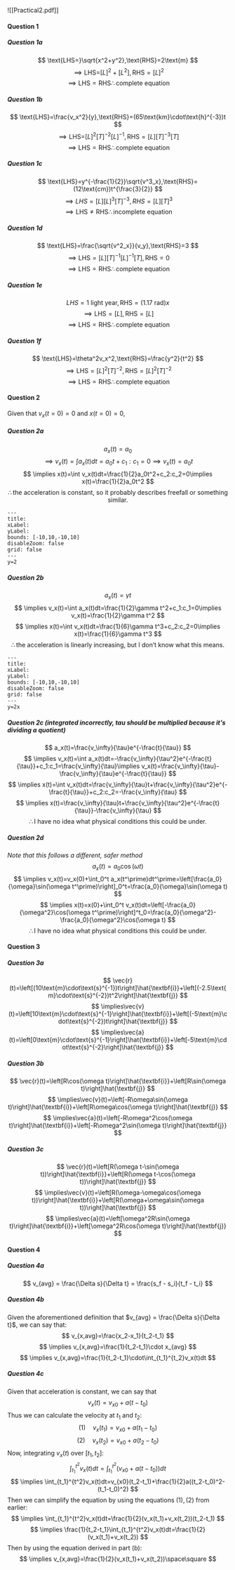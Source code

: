 ![[Practical2.pdf]]

#### Question 1
##### Question 1a
$$
\text{LHS=}\sqrt{x^2+y^2},\text{RHS}=2\text{m}
$$
$$
\implies\text{LHS=}[L]^2+[L^2],\text{RHS}=[L]^2
$$
$$
\implies\text{LHS}=\text{RHS}\therefore\text{complete equation}
$$
##### Question 1b
$$
\text{LHS}=\frac{v_x^2}{y},\text{RHS}=(65\text{km}\cdot\text{h}^{-3})t
$$
$$
\implies \text{LHS=}[L]^2[T]^{-2}[L]^{-1},\text{RHS}=[L][T]^{-3}[T]
$$
$$\implies\text{LHS}=\text{RHS}\therefore\text{complete equation}
$$

##### Question 1c
$$
\text{LHS}=y^{-\frac{1}{2}}\sqrt{v^3_x},\text{RHS}=(12\text{cm})t^{\frac{3}{2}}
$$
$$
\implies LHS=[L][L]^3[T]^{-3},RHS=[L][T]^3
$$
$$
\implies\text{LHS}\ne\text{RHS}\therefore\text{incomplete equation}
$$
##### Question 1d
$$
\text{LHS}=\frac{\sqrt{v^2_x}}{v_y},\text{RHS}=3
$$
$$
\implies\text{LHS}=[L][T]^{-1}[L]^{-1}[T],\text{RHS}=0
$$
$$
\implies\text{LHS}=\text{RHS}\therefore\text{complete equation}
$$
##### Question 1e
$$
LHS=1\text{ light year},\text{RHS}=(1.17\text{ rad})x
$$
$$
\implies\text{LHS}=[L],\text{RHS}=[L]
$$
$$
\implies\text{LHS}=\text{RHS}\therefore\text{complete equation}
$$
##### Question 1f
$$
\text{LHS}=\theta^2v_x^2,\text{RHS}=\frac{y^2}{t^2}
$$
$$
\implies\text{LHS}=[L]^2[T]^{-2},\text{RHS}=[L]^2[T]^{-2}
$$
$$
\implies\text{LHS}=\text{RHS}\therefore\text{complete equation}
$$
#### Question 2
Given that $v_x(t=0)=0$ and $x(t=0)=0$,
##### Question 2a
$$
a_x(t)=a_0
$$
$$
\implies v_x(t)=\int a_x(t)dt=a_0t+c_1:c_1=0\implies v_x(t)=a_0t
$$
$$
\implies x(t)=\int v_x(t)dt=\frac{1}{2}a_0t^2+c_2:c_2=0\implies x(t)=\frac{1}{2}a_0t^2
$$
$$
\therefore\text{the acceleration is constant, so it probably describes freefall or something similar.}
$$

```functionplot
---
title: 
xLabel: 
yLabel: 
bounds: [-10,10,-10,10]
disableZoom: false
grid: false
---
y=2
```

##### Question 2b
$$
a_x(t)=\gamma t
$$
$$
\implies v_x(t)=\int a_x(t)dt=\frac{1}{2}\gamma t^2+c_1:c_1=0\implies v_x(t)=\frac{1}{2}\gamma t^2
$$
$$
\implies x(t)=\int v_x(t)dt=\frac{1}{6}\gamma t^3+c_2:c_2=0\implies x(t)=\frac{1}{6}\gamma t^3
$$
$$
\therefore\text{the acceleration is linearly increasing, but I don't know what this means.}
$$

```functionplot
---
title: 
xLabel: 
yLabel: 
bounds: [-10,10,-10,10]
disableZoom: false
grid: false
---
y=2x
```

##### Question 2c (integrated incorrectly, tau should be multiplied because it's dividing a quotient)
$$
a_x(t)=\frac{v_\infty}{\tau}e^{-\frac{t}{\tau}}
$$
$$
\implies v_x(t)=\int a_x(t)dt=-\frac{v_\infty}{\tau^2}e^{-\frac{t}{\tau}}+c_1:c_1=\frac{v_\infty}{\tau}\implies v_x(t)=\frac{v_\infty}{\tau}-\frac{v_\infty}{\tau}e^{-\frac{t}{\tau}}
$$
$$
\implies x(t)=\int v_x(t)dt=\frac{v_\infty}{\tau}t+\frac{v_\infty}{\tau^2}e^{-\frac{t}{\tau}}+c_2:c_2=-\frac{v_\infty}{\tau}
$$
$$
\implies x(t)=\frac{v_\infty}{\tau}t+\frac{v_\infty}{\tau^2}e^{-\frac{t}{\tau}}-\frac{v_\infty}{\tau}
$$
$$
\therefore\text{I have no idea what physical conditions this could be under.}
$$
##### Question 2d
*Note that this follows a different, safer method*
$$
a_x(t)=a_0\cos(\omega t)
$$
$$
\implies v_x(t)=v_x(0)+\int_0^t a_x(t^\prime)dt^\prime=\left[\frac{a_0}{\omega}\sin(\omega t^\prime)\right]_0^t=\frac{a_0}{\omega}\sin(\omega t)
$$
$$
\implies x(t)=x(0)+\int_0^t v_x(t)dt=\left[-\frac{a_0}{\omega^2}\cos(\omega t^\prime)\right]^t_0=\frac{a_0}{\omega^2}-\frac{a_0}{\omega^2}\cos(\omega t)
$$
$$
\therefore\text{I have no idea what physical conditions this could be under.}
$$
#### Question 3
##### Question 3a
$$
\vec{r}(t)=\left[(10\text{m}\cdot\text{s}^{-1})t\right]\hat{\textbf{i}}+\left[(-2.5\text{m}\cdot\text{s}^{-2})t^2\right]\hat{\textbf{j}}
$$
$$
\implies\vec{v}(t)=\left[10\text{m}\cdot\text{s}^{-1}\right]\hat{\textbf{i}}+\left[(-5\text{m}\cdot\text{s}^{-2})t\right]\hat{\textbf{j}}
$$
$$
\implies\vec{a}(t)=\left[0\text{m}\cdot\text{s}^{-1}\right]\hat{\textbf{i}}+\left[-5\text{m}\cdot\text{s}^{-2}\right]\hat{\textbf{j}}
$$
##### Question 3b
$$
\vec{r}(t)=\left[R\cos(\omega t)\right]\hat{\textbf{i}}+\left[R\sin(\omega t)\right]\hat{\textbf{j}}
$$
$$
\implies\vec{v}(t)=\left[-R\omega\sin(\omega t)\right]\hat{\textbf{i}}+\left[R\omega\cos(\omega t)\right]\hat{\textbf{j}}
$$
$$
\implies\vec{a}(t)=\left[-R\omega^2\cos(\omega t)\right]\hat{\textbf{i}}+\left[-R\omega^2\sin(\omega t)\right]\hat{\textbf{j}}
$$
##### Question 3c
$$
\vec{r}(t)=\left[R(\omega t-\sin(\omega t))\right]\hat{\textbf{i}}+\left[R(\omega t-\cos(\omega t))\right]\hat{\textbf{j}}
$$
$$
\implies\vec{v}(t)=\left[R(\omega-\omega\cos(\omega t))\right]\hat{\textbf{i}}+\left[R(\omega+\omega\sin(\omega t))\right]\hat{\textbf{j}}
$$
$$
\implies\vec{a}(t)=\left[\omega^2R\sin(\omega t)\right]\hat{\textbf{i}}+\left[\omega^2R\cos(\omega t)\right]\hat{\textbf{j}}
$$
#### Question 4
##### Question 4a
$$
v_{avg} = \frac{\Delta s}{\Delta t} = \frac{s_f - s_i}{t_f - t_i} 
$$
##### Question 4b
Given the aforementioned definition that $v_{avg} = \frac{\Delta s}{\Delta t}$, we can say that:
$$
v_{x,avg}=\frac{x_2-x_1}{t_2-t_1}
$$
$$
\implies v_{x,avg}=\frac{1}{t_2-t_1}\cdot x_{avg}
$$
$$
\implies v_{x,avg}=\frac{1}{t_2-t_1}\cdot\int_{t_1}^{t_2}v_x(t)dt
$$
##### Question 4c
Given that acceleration is constant, we can say that
$$
v_x(t)=v_{x0}+a(t-t_0)
$$
Thus we can calculate the velocity at $t_1$ and $t_2$:
$$
(1)\quad v_x(t_1)=v_{x0}+a(t_1-t_0)
$$
$$
(2)\quad v_x(t_2)=v_{x0}+a(t_2-t_0)
$$
Now, integrating $v_x(t)$ over $[t_1,t_2]$:
$$
\int_{t_1}^{t^2}v_x(t)dt=\int_{t_1}^{t^2}\left(v_{x0}+a(t-t_0)\right)dt
$$
$$
\implies \int_{t_1}^{t^2}v_x(t)dt=v_{x0}(t_2-t_1)+\frac{1}{2}a((t_2-t_0)^2-(t_1-t_0)^2)
$$
Then we can simplify the equation by using the equations $(1),(2)$ from earlier:
$$
\implies \int_{t_1}^{t^2}v_x(t)dt=\frac{1}{2}(v_x(t_1)+v_x(t_2))(t_2-t_1)
$$
$$
\implies \frac{1}{t_2-t_1}\int_{t_1}^{t^2}v_x(t)dt=\frac{1}{2}(v_x(t_1)+v_x(t_2))
$$
Then by using the equation derived in part (b):
$$
\implies v_{x,avg}=\frac{1}{2}(v_x(t_1)+v_x(t_2))\space\square
$$
